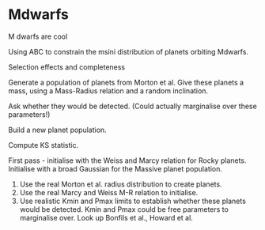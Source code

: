 # Mdwarfs
M dwarfs are cool

Using ABC to constrain the msini distribution of planets orbiting Mdwarfs.

Selection effects and completeness

Generate a population of planets from Morton et al.
Give these planets a mass, using a Mass-Radius relation and
a random inclination.

Ask whether they would be detected. (Could actually marginalise over these
parameters!)

Build a new planet population.

Compute KS statistic.

First pass - initialise with the Weiss and Marcy relation for Rocky planets.
Initialise with a broad Gaussian for the Massive planet population.

1. Use the real Morton et al. radius distribution to create planets.
2. Use the real Marcy and Weiss M-R relation to initialise.
3. Use realistic Kmin and Pmax limits to establish whether these planets
would be detected. Kmin and Pmax could be free parameters to marginalise
over. Look up Bonfils et al., Howard et al.
